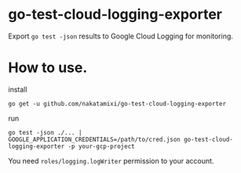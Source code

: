 # go-test-cloud-logging-exporter

Export `go test -json` results to Google Cloud Logging for monitoring.

# How to use.

install
```
go get -u github.com/nakatamixi/go-test-cloud-logging-exporter
```

run
```
go test -json ./... | GOOGLE_APPLICATION_CREDENTIALS=/path/to/cred.json go-test-cloud-logging-exporter -p your-gcp-project
```

You need `roles/logging.logWriter` permission to your account.
